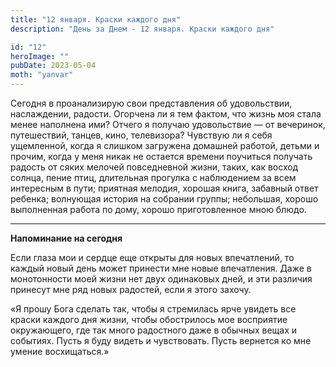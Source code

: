 ```yaml
---
title: "12 января. Краски каждого дня"
description: "День за Днем - 12 января. Краски каждого дня"

id: "12"
heroImage: ""
pubDate: 2023-05-04
moth: "yanvar"
---
```


Сегодня в проанализирую свои представления об удовольствии, наслаждении,
радости. Огорчена ли я тем фактом, что жизнь моя стала менее наполнена ими?
Отчего я получаю удовольствие — от вечеринок, путешествий, танцев, кино,
телевизора? Чувствую ли я себя ущемленной, когда я слишком загружена домашней
работой, детьми и прочим, когда у меня никак не остается времени поучиться
получать радость от сяких мелочей повседневной жизни, таких, как восход
солнца, пение птиц, длительная прогулка с наблюдением за всем интересным в
пути; приятная мелодия, хорошая книга, забавный ответ ребенка; волнующая
история на собрании группы; небольшая, хорошо выполненная работа по дому,
хорошо приготовленное мною блюдо.

---

**Напоминание на сегодня**

Если глаза мои и сердце еще открыты для новых впечатлений, то каждый новый
день может принести мне новые впечатления. Даже в монотонности моей жизни нет
двух одинаковых дней, и эти различия принесут мне ряд новых радостей, если я
этого захочу.

«Я прошу Бога сделать так, чтобы я стремилась ярче увидеть все краски каждого
дня жизни, чтобы обострилось мое восприятие окружающего, где так много
радостного даже в обычных вещах и событиях. Пусть я буду видеть и чувствовать.
Пусть вернется ко мне умение восхищаться.»
